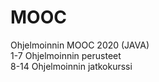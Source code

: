 # MOOC

Ohjelmoinnin MOOC 2020 (JAVA) <br />
1-7   Ohjelmoinnin perusteet <br />
8-14  Ohjelmoinnin jatkokurssi<br />
